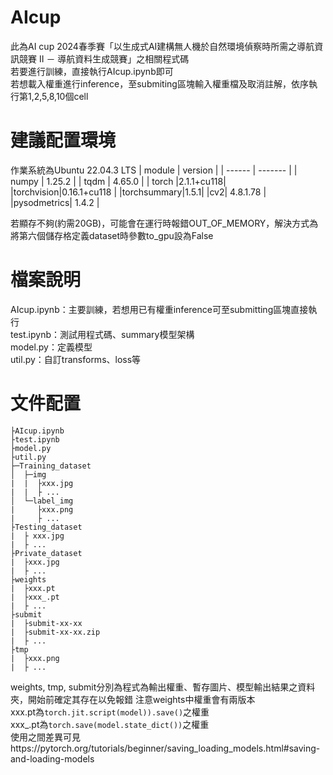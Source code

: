 # AIcup
此為AI cup 2024春季賽「以生成式AI建構無人機於自然環境偵察時所需之導航資訊競賽 II － 導航資料生成競賽」之相關程式碼  
若要進行訓練，直接執行AIcup.ipynb即可  
若想載入權重進行inference，至submiting區塊輸入權重檔及取消註解，依序執行第1,2,5,8,10個cell  
# 建議配置環境
作業系統為Ubuntu 22.04.3 LTS
| module | version |
| ------ | ------- |
| numpy | 1.25.2 |
| tqdm | 4.65.0 |
| torch |2.1.1+cu118|
|torchvision|0.16.1+cu118 |
|torchsummary|1.5.1|
|cv2| 4.8.1.78 |
|pysodmetrics| 1.4.2 |

若顯存不夠(約需20GB)，可能會在運行時報錯OUT_OF_MEMORY，解決方式為將第六個儲存格定義dataset時參數to_gpu設為False
# 檔案說明
AIcup.ipynb：主要訓練，若想用已有權重inference可至submitting區塊直接執行  
test.ipynb：測試用程式碼、summary模型架構  
model.py：定義模型  
util.py：自訂transforms、loss等  
# 文件配置  
```
├AIcup.ipynb
├test.ipynb
├model.py
├util.py
├─Training_dataset  
│  ├─img  
|  |  ├xxx.jpg
|  |  ├ ...
│  └─label_img
|     ├xxx.png  
|     ├ ...
├Testing_dataset
|  ├ xxx.jpg
|  ├ ...
├Private_dataset
|  ├xxx.jpg
|  ├ ...
├weights
|  ├xxx.pt
|  ├xxx_.pt
|  ├ ...
├submit
|  ├submit-xx-xx
|  ├submit-xx-xx.zip
|  ├ ...
├tmp
|  ├xxx.png
|  ├ ...
```
weights, tmp, submit分別為程式為輸出權重、暫存圖片、模型輸出結果之資料夾，開始前確定其存在以免報錯
注意weights中權重會有兩版本  
xxx.pt為`torch.jit.script(model)).save()`之權重  
xxx_.pt為`torch.save(model.state_dict())`之權重  
使用之間差異可見https://pytorch.org/tutorials/beginner/saving_loading_models.html#saving-and-loading-models
